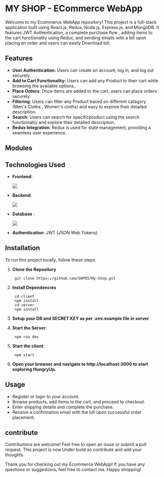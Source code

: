 
# MY SHOP - ECommerce WebApp
Welcome to my Ecommerce WebApp repository! This project is a full-stack application built using React.js, Redux, Node.js, Express.js, and MongoDB. It features JWT Authentication, a complete purchase flow , adding items to the cart functionality using Redux, and sending emails with a bill upon placing an order and users can easily Download bill.

<!-- [link text](url)

![alt taxt](img url) -->

## Features
- **User Authentication:** Users can create an account, log in, and log out securely.
- **Add to Cart Functionality:** Users can add any Product to their cart while browsing the available options..
- **Place Orders**: Once items are added to the cart, users can place orders securely.
- **Filtering**: Users can filter any Product based on different catagory (Men's Cloths , Women's cloths) and easy to explore their detailed description.
- **Search**: Users can search for specificproduct using the search functionality and explore their detailed description.
- **Redux Integration**: Redux is used for state management, providing a seamless user experience.

## Modules

## Technologies Used
- **Frontend**: <p align="left">
  <a href="https://skillicons.dev">
    <img src="https://skillicons.dev/icons?i=js,react,redux,materialui,html,css" />
  </a>
</p>

- **Backend**: <p align="left">
  <a href="https://skillicons.dev">
    <img src="https://skillicons.dev/icons?i=nodejs,express" />
  </a>
</p>

- **Database** : <p align="left">
  <a href="https://skillicons.dev">
    <img src="https://skillicons.dev/icons?i=mongodb" />
  </a>
</p>

- **Authentication**: JWT (JSON Web Tokens)

## Installation
To run this project locally, follow these steps:

1. **Clone the Repository**
       
        git clone https://github.com/SHP05/My-Shop.git

2. **Install Dependencies**
       
        cd client
        npm install
        cd server
        npm install

3. **Setup your DB and SECRET KEY as per .env.example file in server**

4. **Start the Server**:
       
        npm run dev

5. **Start the client**:
       
        npm start

6. **Open your browser and navigate to http://localhost:3000 to start exploring HungryUp.**

## Usage
  - Register or login to your account.
  - Browse products, add items to the cart, and proceed to checkout.
  - Enter shipping details and complete the purchase.
  - Receive a confirmation email with the bill upon successful order placement.

## contribute
Contributions are welcome! Feel free to open an issue or submit a pull request. This project is now Under build so contribute and add your thoughts.

Thank you for checking out my Ecommerce WebApp! If you have any questions or suggestions, feel free to contact me. Happy shopping!